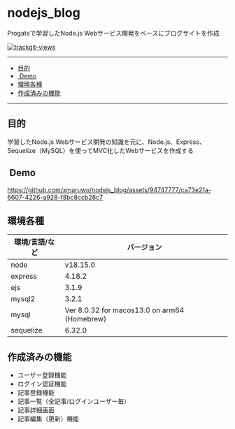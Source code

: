 # nodejs_blog
Progateで学習したNode.js Webサービス開発をベースにブログサイトを作成


<a href="https://trackgit.com">
<img src="https://us-central1-trackgit-analytics.cloudfunctions.net/token/ping/lgm0p40lkikzyglmx38l" alt="trackgit-views" />
</a>

***
<!-- START doctoc generated TOC please keep comment here to allow auto update -->
<!-- DON'T EDIT THIS SECTION, INSTEAD RE-RUN doctoc TO UPDATE -->

- [目的](#%E7%9B%AE%E7%9A%84)
- [ Demo](#demo)
- [環境各種](#%E7%92%B0%E5%A2%83%E5%90%84%E7%A8%AE)
- [作成済みの機能](#%E4%BD%9C%E6%88%90%E6%B8%88%E3%81%BF%E3%81%AE%E6%A9%9F%E8%83%BD)

<!-- END doctoc generated TOC please keep comment here to allow auto update -->

___

## 目的
学習したNode.js Webサービス開発の知識を元に、Node.js、Express、Sequelize（MySQL）を使ってMVC化したWebサービスを作成する

##  Demo
https://github.com/xmaruwo/nodejs_blog/assets/94747777/ca73e21a-6607-4226-a928-f8bc8ccb26c7

## 環境各種
| 環境/言語/など | バージョン |
----|----
| node | v18.15.0 |
| express | 4.18.2 |
| ejs | 3.1.9 |
| mysql2 | 3.2.1 |
| mysql | Ver 8.0.32 for macos13.0 on arm64 (Homebrew) |
| sequelize | 6.32.0 |


## 作成済みの機能
- ユーザー登録機能
- ログイン認証機能
- 記事登録機能
- 記事一覧（全記事/ログインユーザー毎）
- 記事詳細画面
- 記事編集（更新）機能
